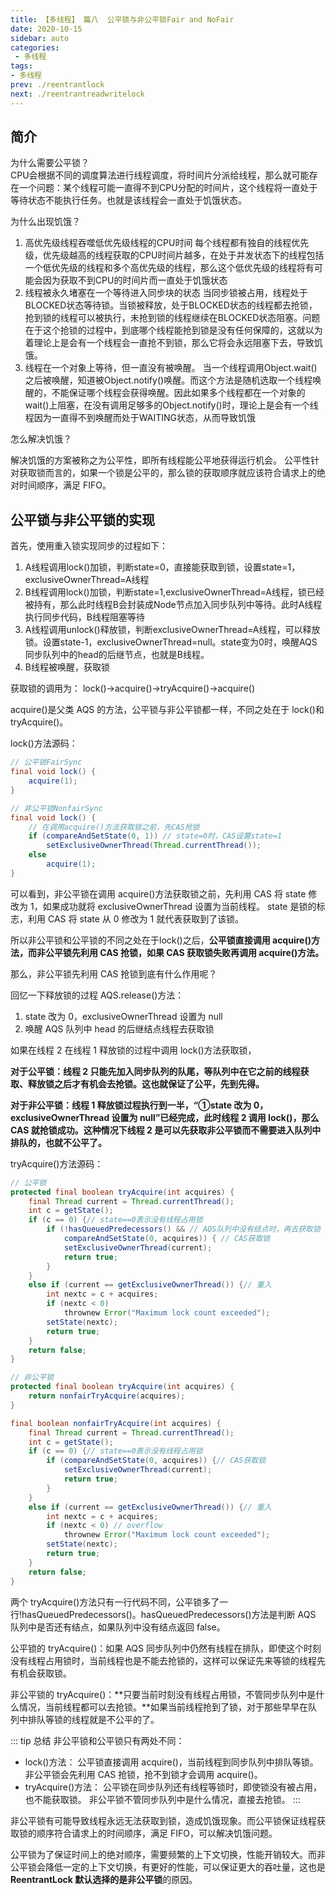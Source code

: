 ```yaml
---
title: 【多线程】 篇八  公平锁与非公平锁Fair and NoFair
date: 2020-10-15
sidebar: auto
categories:
 - 多线程
tags:
- 多线程
prev: ./reentrantlock
next: ./reentrantreadwritelock
---
```


## 简介
为什么需要公平锁？  
CPU会根据不同的调度算法进行线程调度，将时间片分派给线程，那么就可能存在一个问题：某个线程可能一直得不到CPU分配的时间片，这个线程将一直处于等待状态不能执行任务。也就是该线程会一直处于饥饿状态。

为什么出现饥饿？

1. 高优先级线程吞噬低优先级线程的CPU时间
    每个线程都有独自的线程优先级，优先级越高的线程获取的CPU时间片越多，在处于并发状态下的线程包括一个低优先级的线程和多个高优先级的线程，那么这个低优先级的线程将有可能会因为获取不到CPU的时间片而一直处于饥饿状态
2. 线程被永久堵塞在一个等待进入同步块的状态
    当同步锁被占用，线程处于BLOCKED状态等待锁。当锁被释放，处于BLOCKED状态的线程都去抢锁，抢到锁的线程可以被执行，未抢到锁的线程继续在BLOCKED状态阻塞。问题在于这个抢锁的过程中，到底哪个线程能抢到锁是没有任何保障的，这就以为着理论上是会有一个线程会一直抢不到锁，那么它将会永远阻塞下去，导致饥饿。
3. 线程在一个对象上等待，但一直没有被唤醒。
    当一个线程调用Object.wait()之后被唤醒，知道被Object.notify()唤醒。而这个方法是随机选取一个线程唤醒的，不能保证哪个线程会获得唤醒。因此如果多个线程都在一个对象的wait()上阻塞，在没有调用足够多的Object.notify()时，理论上是会有一个线程因为一直得不到唤醒而处于WAITING状态，从而导致饥饿


怎么解决饥饿？  

解决饥饿的方案被称之为公平性，即所有线程能公平地获得运行机会。
公平性针对获取锁而言的，如果一个锁是公平的，那么锁的获取顺序就应该符合请求上的绝对时间顺序，满足 FIFO。

## 公平锁与非公平锁的实现

首先，使用重入锁实现同步的过程如下：

1. A线程调用lock()加锁，判断state=0，直接能获取到锁，设置state=1，exclusiveOwnerThread=A线程
2. B线程调用lock()加锁，判断state=1,exclusiveOwnerThread=A线程，锁已经被持有，那么此时线程B会封装成Node节点加入同步队列中等待。此时A线程执行同步代码，B线程阻塞等待
3. A线程调用unlock()释放锁，判断exclusiveOwnerThread=A线程，可以释放锁。设置state-1，exclusiveOwnerThread=null。state变为0时，唤醒AQS同步队列中的head的后继节点，也就是B线程。
4. B线程被唤醒，获取锁

获取锁的调用为： lock()->acquire()->tryAcquire()->acquire()

acquire()是父类 AQS 的方法，公平锁与非公平锁都一样，不同之处在于 lock()和 tryAcquire()。

lock()方法源码：

```java
// 公平锁FairSync
final void lock() {
    acquire(1);
}

// 非公平锁NonfairSync
final void lock() {
    // 在调用acquire()方法获取锁之前，先CAS抢锁
    if (compareAndSetState(0, 1)) // state=0时，CAS设置state=1
        setExclusiveOwnerThread(Thread.currentThread());
    else
        acquire(1);
}
```
可以看到，非公平锁在调用 acquire()方法获取锁之前，先利用 CAS 将 state 修改为 1，如果成功就将 exclusiveOwnerThread 设置为当前线程。
state 是锁的标志，利用 CAS 将 state 从 0 修改为 1 就代表获取到了该锁。

所以非公平锁和公平锁的不同之处在于lock()之后，**公平锁直接调用 acquire()方法，而非公平锁先利用 CAS 抢锁，如果 CAS 获取锁失败再调用 acquire()方法。**


那么，非公平锁先利用 CAS 抢锁到底有什么作用呢？

回忆一下释放锁的过程 AQS.release()方法：

1. state 改为 0，exclusiveOwnerThread 设置为 null
2. 唤醒 AQS 队列中 head 的后继结点线程去获取锁

如果在线程 2 在线程 1 释放锁的过程中调用 lock()方法获取锁，

**对于公平锁：线程 2 只能先加入同步队列的队尾，等队列中在它之前的线程获取、释放锁之后才有机会去抢锁。这也就保证了公平，先到先得。**

**对于非公平锁：线程 1 释放锁过程执行到一半，“①state 改为 0，exclusiveOwnerThread 设置为 null”已经完成，此时线程 2 调用 lock()，那么 CAS 就抢锁成功。这种情况下线程 2 是可以先获取非公平锁而不需要进入队列中排队的，也就不公平了。**

tryAcquire()方法源码：
```java
// 公平锁
protected final boolean tryAcquire(int acquires) {
    final Thread current = Thread.currentThread();
    int c = getState();
    if (c == 0) {// state==0表示没有线程占用锁
        if (!hasQueuedPredecessors() && // AQS队列中没有结点时，再去获取锁
            compareAndSetState(0, acquires)) { // CAS获取锁
            setExclusiveOwnerThread(current);
            return true;
        }
    }
    else if (current == getExclusiveOwnerThread()) {// 重入
        int nextc = c + acquires;
        if (nextc < 0)
            thrownew Error("Maximum lock count exceeded");
        setState(nextc);
        return true;
    }
    return false;
}

// 非公平锁
protected final boolean tryAcquire(int acquires) {
    return nonfairTryAcquire(acquires);
}

final boolean nonfairTryAcquire(int acquires) {
    final Thread current = Thread.currentThread();
    int c = getState();
    if (c == 0) {// state==0表示没有线程占用锁
        if (compareAndSetState(0, acquires)) {// CAS获取锁
            setExclusiveOwnerThread(current);
            return true;
        }
    }
    else if (current == getExclusiveOwnerThread()) {// 重入
        int nextc = c + acquires;
        if (nextc < 0) // overflow
            thrownew Error("Maximum lock count exceeded");
        setState(nextc);
        return true;
    }
    return false;
}
```

两个 tryAcquire()方法只有一行代码不同，公平锁多了一行!hasQueuedPredecessors()。hasQueuedPredecessors()方法是判断 AQS 队列中是否还有结点，如果队列中没有结点返回 false。

公平锁的 tryAcquire()：如果 AQS 同步队列中仍然有线程在排队，即使这个时刻没有线程占用锁时，当前线程也是不能去抢锁的，这样可以保证先来等锁的线程先有机会获取锁。

非公平锁的 tryAcquire()：**只要当前时刻没有线程占用锁，不管同步队列中是什么情况，当前线程都可以去抢锁。**如果当前线程抢到了锁，对于那些早早在队列中排队等锁的线程就是不公平的了。

::: tip 总结
非公平锁和公平锁只有两处不同：
- lock()方法：
    公平锁直接调用 acquire()，当前线程到同步队列中排队等锁。
    非公平锁会先利用 CAS 抢锁，抢不到锁才会调用 acquire()。
- tryAcquire()方法：
    公平锁在同步队列还有线程等锁时，即使锁没有被占用，也不能获取锁。
    非公平锁不管同步队列中是什么情况，直接去抢锁。
:::


非公平锁有可能导致线程永远无法获取到锁，造成饥饿现象。而公平锁保证线程获取锁的顺序符合请求上的时间顺序，满足 FIFO，可以解决饥饿问题。

公平锁为了保证时间上的绝对顺序，需要频繁的上下文切换，性能开销较大。而非公平锁会降低一定的上下文切换，有更好的性能，可以保证更大的吞吐量，这也是 **ReentrantLock 默认选择的是非公平锁**的原因。